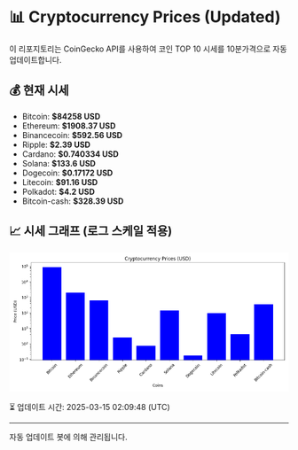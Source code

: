 
# 📊 Cryptocurrency Prices (Updated)

이 리포지토리는 CoinGecko API를 사용하여 코인 TOP 10 시세를 10분가격으로 자동 업데이트합니다.

## 💰 현재 시세
- Bitcoin: **$84258 USD**
- Ethereum: **$1908.37 USD**
- Binancecoin: **$592.56 USD**
- Ripple: **$2.39 USD**
- Cardano: **$0.740334 USD**
- Solana: **$133.6 USD**
- Dogecoin: **$0.17172 USD**
- Litecoin: **$91.16 USD**
- Polkadot: **$4.2 USD**
- Bitcoin-cash: **$328.39 USD**

## 📈 시세 그래프 (로그 스케일 적용)
![Crypto Prices](crypto_prices.png)

⏳ 업데이트 시간: 2025-03-15 02:09:48 (UTC)

---
자동 업데이트 봇에 의해 관리됩니다.
